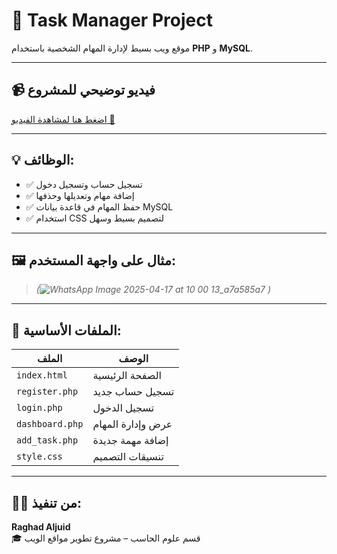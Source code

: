 # 🎯 Task Manager Project

موقع ويب بسيط لإدارة المهام الشخصية باستخدام **PHP** و **MySQL**.

---

## 📹 فيديو توضيحي للمشروع

[اضغط هنا لمشاهدة الفيديو 👀](https://drive.google.com/file/d/1vloXksfbJ2bd3rAvmBA8AnGmGB1byybO/view?usp=drive_link)

---

## 💡 الوظائف:

- ✅ تسجيل حساب وتسجيل دخول
- ✅ إضافة مهام وتعديلها وحذفها
- ✅ حفظ المهام في قاعدة بيانات MySQL
- ✅ استخدام CSS لتصميم بسيط وسهل

---

## 🖼️ مثال على واجهة المستخدم:

> *(![WhatsApp Image 2025-04-17 at 10 00 13_a7a585a7](https://github.com/user-attachments/assets/fcf02128-dbbd-4831-9f6c-5740abe8f991)
)*

---

## 📁 الملفات الأساسية:

| الملف            | الوصف                        |
|------------------|-------------------------------|
| `index.html`     | الصفحة الرئيسية               |
| `register.php`   | تسجيل حساب جديد               |
| `login.php`      | تسجيل الدخول                   |
| `dashboard.php`  | عرض وإدارة المهام             |
| `add_task.php`   | إضافة مهمة جديدة              |
| `style.css`      | تنسيقات التصميم               |

---

## 👩‍💻 من تنفيذ:

**Raghad Aljuid**  
🎓 قسم علوم الحاسب – مشروع تطوير مواقع الويب
